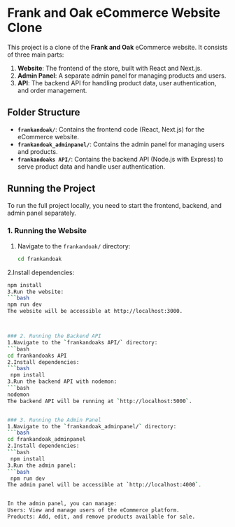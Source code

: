 # Frank and Oak eCommerce Website Clone

This project is a clone of the **Frank and Oak** eCommerce website. It consists of three main parts:

1. **Website**: The frontend of the store, built with React and Next.js.
2. **Admin Panel**: A separate admin panel for managing products and users.
3. **API**: The backend API for handling product data, user authentication, and order management.

## Folder Structure

- **`frankandoak/`**: Contains the frontend code (React, Next.js) for the eCommerce website.
- **`frankandoak_adminpanel/`**: Contains the admin panel for managing users and products.
- **`frankandoaks API/`**: Contains the backend API (Node.js with Express) to serve product data and handle user authentication.

## Running the Project

To run the full project locally, you need to start the frontend, backend, and admin panel separately.

### 1. Running the Website
1. Navigate to the `frankandoak/` directory:
   ```bash
   cd frankandoak
2.Install dependencies:
   ```bash
   npm install
3.Run the website:
   ```bash
  npm run dev
The website will be accessible at http://localhost:3000.



### 2. Running the Backend API
1.Navigate to the `frankandoaks API/` directory:
   ```bash
   cd frankandoaks API
2.Install dependencies:
   ```bash
    npm install
3.Run the backend API with nodemon:
   ```bash
   nodemon
The backend API will be running at `http://localhost:5000`.


### 3. Running the Admin Panel
1.Navigate to the `frankandoak_adminpanel/` directory:
   ```bash
   cd frankandoak_adminpanel
2.Install dependencies:
   ```bash
    npm install
3.Run the admin panel:
   ```bash
    npm run dev
The admin panel will be accessible at `http://localhost:4000`.


In the admin panel, you can manage:
Users: View and manage users of the eCommerce platform.
Products: Add, edit, and remove products available for sale.

